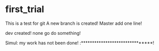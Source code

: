 # first_trial
This is a test for git
A new branch is created!
Master add one line!


dev created!
none
go do something!


Simul: my work has not been done!
:*******************************!
